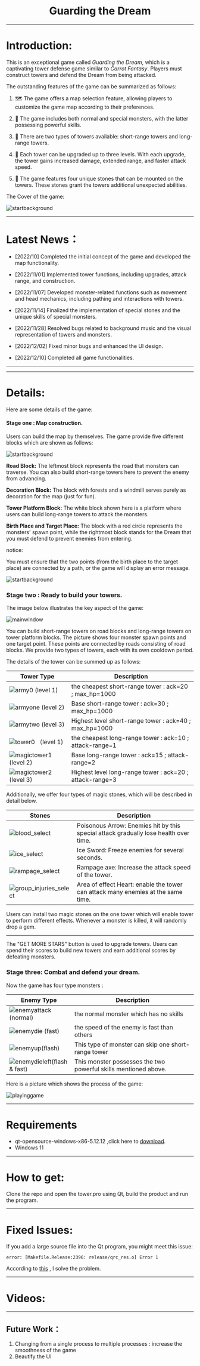 # <center>Guarding the Dream</center>





------





# Introduction:

This is an exceptional game called *Guarding the Dream*, which is a captivating tower defense game similar to *Carrot Fantasy*. Players must construct towers and defend the Dream from being attacked.



The outstanding features of the game can be summarized as follows:

1.  🗺️ The game offers a map selection feature, allowing players to customize the game map according to their preferences.

2.  👻 The game includes both normal and special monsters, with the latter possessing powerful skills.

3.  🗼 There are two types of towers available: short-range towers and long-range towers.

4.  🌿 Each tower can be upgraded up to three levels. With each upgrade, the tower gains increased damage, extended range, and faster attack speed.

5.  💎 The game features four unique stones that can be mounted on the towers. These stones grant the towers additional unexpected abilities.

   

The Cover  of the game:

![startbackground](./ReadmePhoto/cover.png)

------



# Latest News：

- [2022/10] Completed the initial concept of the game and developed the map functionality.

- [2022/11/01]   Implemented tower functions, including upgrades, attack range, and construction.

- [2022/11/07] Developed monster-related functions such as movement and head mechanics, including pathing and interactions with towers.

- [2022/11/14] Finalized the implementation of special stones and the unique skills of special monsters.

- [2022/11/28] Resolved bugs related to background music and the visual representation of towers and monsters.

- [2022/12/02] Fixed minor bugs and enhanced the UI design.

- [2022/12/10] Completed all game functionalities.

------





------



# Details:

Here are some details of the game:

#### Stage one : Map construction.

Users can build the map by themselves. The  game provide five different blocks which are shown as follows: 

![startbackground](./ReadmePhoto/blocks.png)



**Road Block:** The leftmost block represents the road that monsters can traverse. You can also build short-range towers here to prevent the enemy from advancing.



**Decoration Block:** The block with forests and a windmill serves purely as decoration for the map (just for fun).



**Tower Platform Block:** The white block shown here is a platform where users can build long-range towers to attack the monsters.

 

**Birth Place and Target Place:** The block with a red circle represents the monsters' spawn point, while the rightmost block stands for the Dream that you must defend to prevent enemies from entering.





notice:

You must ensure that the two points (from the birth place to the target place) are connected by a path, or the game will display an error message.

![startbackground](./ReadmePhoto/connect.png)





### Stage two : Ready to build your towers.

The image below illustrates the key aspect of the game:

![mainwindow](./ReadmePhoto/mainwindow.png)



You can build short-range towers on road blocks and long-range towers on tower platform blocks. The picture shows four monster spawn points and one target point. These points are connected by roads consisting of road blocks. We provide two types of towers, each with its own cooldown period.





The details of the tower can be summed up as follows:

| Tower Type                                                 | Description                                                |
| ---------------------------------------------------------- | ---------------------------------------------------------- |
| ![army0](./ReadmePhoto/army0.gif) (level 1)                | the cheapest short-range tower :   ack=20 ; max_hp=1000    |
| ![armyone](./ReadmePhoto/armyone.gif)   (level 2)          | Base short-range tower :   ack=30 ; max_hp=1000            |
| ![armytwo](./ReadmePhoto/armytwo.gif) (level 3)            | Highest level short-range tower :   ack=40 ; max_hp=1000   |
| ![tower0](./ReadmePhoto/tower0.gif) （level 1)             | the cheapest long-range tower :   ack=10 ; attack-range=1  |
| ![magictower1](./ReadmePhoto/magictower1.gif)    (level 2) | Base long-range tower :   ack=15 ; attack-range=2          |
| ![magictower2](./ReadmePhoto/magictower2.gif)   (level 3)  | Highest level long-range tower :   ack=20 ; attack-range=3 |





Additionally, we offer four types of magic stones, which will be described in detail below.

| Stones                                                       | Description                                                  |
| ------------------------------------------------------------ | ------------------------------------------------------------ |
| ![blood_select](./ReadmePhoto/blood_select.png)              | Poisonous Arrow:     Enemies hit by this special attack gradually lose health over time. |
| ![ice_select](./ReadmePhoto/ice_select.png)                  | Ice Sword:     Freeze enemies for several seconds.           |
| ![rampage_select](./ReadmePhoto/rampage_select.png)          | Rampage axe:     Increase the attack speed of the tower.     |
| ![group_injuries_select](./ReadmePhoto/group_injuries_select.png) | Area of effect Heart:     enable the tower can attack many enemies at the same time. |

Users can install two magic stones on the one tower which will enable tower to  perform different effects.  Whenever a monster is killed, it will randomly drop a gem.

------

The "GET MORE STARS" button is used to upgrade towers. Users can spend their scores to build new towers and earn additional scores by defeating monsters.





### Stage three: Combat and defend your dream.

Now  the game has four type monsters :

| Enemy Type                                                   | Description                                                  |
| ------------------------------------------------------------ | ------------------------------------------------------------ |
| ![enemyattack](./ReadmePhoto/enemyattack.gif)(normal)        | the normal monster which has no skills                       |
| ![enemydie](./ReadmePhoto/enemydie.gif)       (fast)         | the speed of the enemy is fast than others                   |
| ![enemyup](./ReadmePhoto/enemyup.gif)(flash)                 | This type of monster can skip one  short-range tower         |
| ![enemydieleft](./ReadmePhoto/enemydieleft.gif)(flash & fast) | This monster possesses the two powerful skills mentioned above. |



Here is a picture which shows the process of the game:

![playinggame](./ReadmePhoto/playinggame.png)











------



# Requirements

- qt-opensource-windows-x86-5.12.12  ,click here to  [download](https://www.qt.io/blog/qt-5.12.12-released).
- Windows 11 



------



# How to get:

Clone the repo and  open the tower.pro using Qt,  build the product and run the program.



------



# Fixed Issues:

If you add a large source file into the Qt program, you might meet this issue:

```
error: [Makefile.Release:2396: release/qrc_res.o] Error 1
```

According to [this](https://blog.csdn.net/Fuel_Ming/article/details/120949777) , I solve the problem.





------



# Videos:



------



## Future Work：

1. Changing from a single process to multiple processes :   increase the smoothness of the game
2. Beautify the UI

# 
